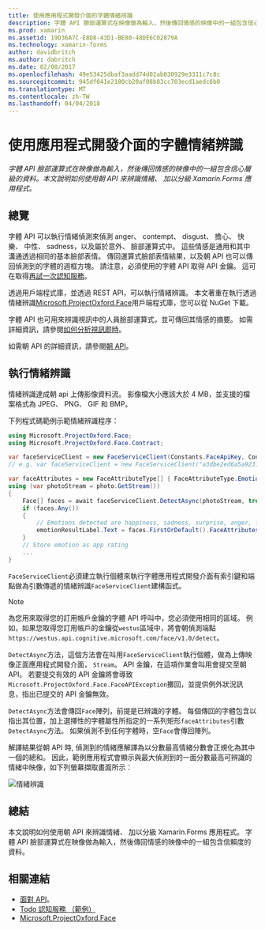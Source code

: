 ```yaml
---
title: 使用應用程式開發介面的字體情緒辨識
description: 字體 API 臉部運算式在映像做為輸入，然後傳回情感的映像中的一組包含信心層級的資料。 本文說明如何使用朝 API 來辨識情緒、 加以分級 Xamarin.Forms 應用程式。
ms.prod: xamarin
ms.assetid: 19D36A7C-E8D8-43D1-BE80-48DE6C02879A
ms.technology: xamarin-forms
author: davidbritch
ms.author: dabritch
ms.date: 02/08/2017
ms.openlocfilehash: 49e53425dbaf3aadd74d02ab030929e3311c7c8c
ms.sourcegitcommit: 945df041e2180cb20af08b83cc703ecd1aedc6b0
ms.translationtype: MT
ms.contentlocale: zh-TW
ms.lasthandoff: 04/04/2018
---
```

# <a name="emotion-recognition-using-the-face-api"></a>使用應用程式開發介面的字體情緒辨識

_字體 API 臉部運算式在映像做為輸入，然後傳回情感的映像中的一組包含信心層級的資料。本文說明如何使用朝 API 來辨識情緒、 加以分級 Xamarin.Forms 應用程式。_

## <a name="overview"></a>總覽

字體 API 可以執行情緒偵測來偵測 anger、 contempt、 disgust、 擔心、 快樂、 中性、 sadness，以及屬於意外、 臉部運算式中。 這些情感是通用和其中溝通透過相同的基本臉部表情。 傳回運算式臉部表情結果，以及朝 API 也可以傳回偵測到的字體的週框方塊。 請注意，必須使用的字體 API 取得 API 金鑰。 這可在取得[再試一次認知服務](https://azure.microsoft.com/try/cognitive-services/?api=face-api)。

透過用戶端程式庫，並透過 REST API，可以執行情緒辨識。 本文著重在執行透過情緒辨識[Microsoft.ProjectOxford.Face](https://www.nuget.org/packages/Microsoft.ProjectOxford.Face/)用戶端程式庫，您可以從 NuGet 下載。

字體 API 也可用來辨識視訊中的人員臉部運算式，並可傳回其情感的摘要。 如需詳細資訊，請參閱[如何分析視訊即時](/azure/cognitive-services/face/face-api-how-to-topics/howtoanalyzevideo_face/)。

如需朝 API 的詳細資訊，請參閱[朝 API](/azure/cognitive-services/face/overview/)。

## <a name="performing-emotion-recognition"></a>執行情緒辨識

情緒辨識達成朝 api 上傳影像資料流。 影像檔大小應該大於 4 MB，並支援的檔案格式為 JPEG、 PNG、 GIF 和 BMP。

下列程式碼範例示範情緒辨識程序：

```csharp
using Microsoft.ProjectOxford.Face;
using Microsoft.ProjectOxford.Face.Contract;

var faceServiceClient = new FaceServiceClient(Constants.FaceApiKey, Constants.FaceEndpoint);
// e.g. var faceServiceClient = new FaceServiceClient("a3dbe2ed6a5a9231bb66f9a964d64a12", "https://westus.api.cognitive.microsoft.com/face/v1.0/detect");

var faceAttributes = new FaceAttributeType[] { FaceAttributeType.Emotion };
using (var photoStream = photo.GetStream())
{
    Face[] faces = await faceServiceClient.DetectAsync(photoStream, true, false, faceAttributes);
    if (faces.Any())
    {
        // Emotions detected are happiness, sadness, surprise, anger, fear, contempt, disgust, or neutral.
        emotionResultLabel.Text = faces.FirstOrDefault().FaceAttributes.Emotion.ToRankedList().FirstOrDefault().Key;
    }
    // Store emotion as app rating
    ...
}
```

`FaceServiceClient`必須建立執行個體來執行字體應用程式開發介面有索引鍵和端點做為引數傳遞的情緒辨識`FaceServiceClient`建構函式。

> [!NOTE]
> 為您用來取得您的訂用帳戶金鑰的字體 API 呼叫中，您必須使用相同的區域。 例如，如果您取得您訂用帳戶的金鑰從`westus`區域中，將會朝偵測端點`https://westus.api.cognitive.microsoft.com/face/v1.0/detect`。

`DetectAsync`方法，這個方法會在叫用`FaceServiceClient`執行個體，做為上傳映像正面應用程式開發介面， `Stream`。 API 金鑰，在這項作業會叫用會提交至朝 API。 若要提交有效的 API 金鑰將會導致`Microsoft.ProjectOxford.Face.FaceAPIException`擲回，並提供例外狀況訊息，指出已提交的 API 金鑰無效。

`DetectAsync`方法會傳回`Face`陣列，前提是已辨識的字體。 每個傳回的字體包含以指出其位置，加上選擇性的字體屬性所指定的一系列矩形`faceAttributes`引數`DetectAsync`方法。 如果偵測不到任何字體時，空`Face`會傳回陣列。

解譯結果從朝 API 時, 偵測到的情緒應解譯為以分數最高情緒分數會正規化為其中一個的總和。 因此，範例應用程式會顯示與最大偵測到的一面分數最高可辨識的情緒中映像，如下列螢幕擷取畫面所示：

![](emotion-recognition-images/emotion-recognition.png "情緒辨識")

## <a name="summary"></a>總結

本文說明如何使用朝 API 來辨識情緒、 加以分級 Xamarin.Forms 應用程式。 字體 API 臉部運算式在映像做為輸入，然後傳回情感的映像中的一組包含信賴度的資料。

## <a name="related-links"></a>相關連結

- [面對 API](/azure/cognitive-services/face/overview/)。
- [Todo 認知服務 （範例）](https://developer.xamarin.com/samples/xamarin-forms/WebServices/TodoCognitiveServices/)
- [Microsoft.ProjectOxford.Face](https://www.nuget.org/packages/Microsoft.ProjectOxford.Face/)

